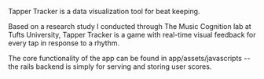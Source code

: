 Tapper Tracker is a data visualization tool for beat keeping.

Based on a research study I conducted through The Music Cognition lab at Tufts University, Tapper Tracker is a game with real-time visual feedback for every tap in response to a rhythm. 

The core functionality of the app can be found in app/assets/javascripts -- the rails backend is simply for serving and storing user scores.

